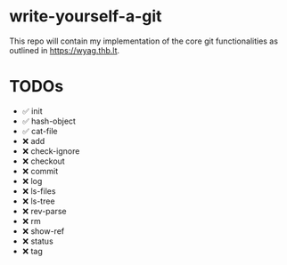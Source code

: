 # write-yourself-a-git
This repo will contain my implementation of the core git functionalities as outlined in https://wyag.thb.lt.

# TODOs
* ✅ init
* ✅ hash-object
* ✅ cat-file
* ❌ add
* ❌ check-ignore
* ❌ checkout
* ❌ commit
* ❌ log
* ❌ ls-files
* ❌ ls-tree
* ❌ rev-parse
* ❌ rm
* ❌ show-ref
* ❌ status
* ❌ tag